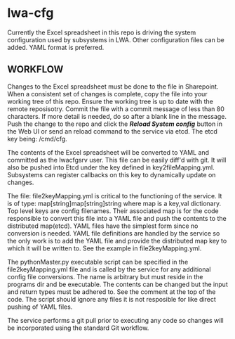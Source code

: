 # lwa-cfg

Currently the Excel spreadsheet in this repo is driving the system configuration used by subsystems in LWA. Other configuration files can be added. YAML format is preferred.

## WORKFLOW

Changes to the Excel spreadsheet must be done to the file in Sharepoint. When a consistent set of changes is complete, copy the file into your working tree of this repo. Ensure the working tree is up to date with the remote reposisotry. Commit the file with a commit message of less than 80 characters. If more detail is needed, do so after a blank line in the message. Push the change to the repo and click the ***Reload System config*** button in the Web UI or send an reload command to the service via etcd. The etcd key being: /cmd/cfg.

The contents of the Excel spreadsheet will be converted to YAML and committed as the lwacfgsrv user. This file can be easily diff'd with git. It will also be pushed into Etcd under the key defined in key2fileMapping.yml. Subsystems can register callbacks on this key to dynamically update on changes.

The file: file2keyMapping.yml is critical to the functioning of the service.
It is of type: map[string]map[string]string where map is a key,val
dictionary. Top level keys are config filenames. Their associated map is for
the code responsible to convert this file into a YAML file and push the
contents to the distributed map(etcd). YAML files have the simplest form since
no conversion is needed. YAML file definitions are handled by the service so
the only work is to add the YAML file and provide the distributed map key to which it will be written to. See the example in file2keyMapping.yml.

The pythonMaster.py executable script can be specified in the file2keyMapping.yml file and is called by the service for any additional config file conversions. The name is arbitrary but must reside in the programs dir and be executable. The contents can be changed but the input and return types must be adhered to. See the comment at the top of
the code. The script should ignore any files it is not resposible for like
direct pushing of YAML files. 

The service performs a git pull prior to executing any code so changes will be incorporated using the standard Git workflow. 


